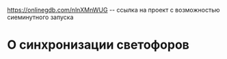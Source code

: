 https://onlinegdb.com/nlnXMnWUG -- ссылка на проект с возможностью сиеминутного запуска

# О синхронизации светофоров
